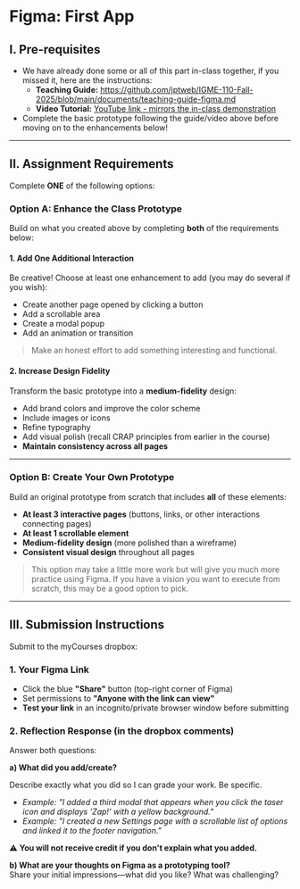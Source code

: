 # Figma: First App

## I. Pre-requisites
- We have already done some or all of this part in-class together, if you missed it, here are the instructions:
  - **Teaching Guide:** https://github.com/jptweb/IGME-110-Fall-2025/blob/main/documents/teaching-guide-figma.md
  - **Video Tutorial:** [YouTube link - mirrors the in-class demonstration](https://www.youtube.com/watch?v=v1UKB-0EUhQ)
- Complete the basic prototype following the guide/video above before moving on to the enhancements below!

---

## II. Assignment Requirements

Complete **ONE** of the following options:

### Option A: Enhance the Class Prototype

Build on what you created above by completing **both** of the requirements below:

#### 1. Add One Additional Interaction
Be creative! Choose at least one enhancement to add (you may do several if you wish):
- Create another page opened by clicking a button
- Add a scrollable area
- Create a modal popup
- Add an animation or transition

> Make an honest effort to add something interesting and functional.

#### 2. Increase Design Fidelity
Transform the basic prototype into a **medium-fidelity** design:
- Add brand colors and improve the color scheme
- Include images or icons
- Refine typography
- Add visual polish (recall CRAP principles from earlier in the course)
- **Maintain consistency across all pages**

---

### Option B: Create Your Own Prototype

Build an original prototype from scratch that includes **all** of these elements:
- **At least 3 interactive pages** (buttons, links, or other interactions connecting pages)
- **At least 1 scrollable element**
- **Medium-fidelity design** (more polished than a wireframe)
- **Consistent visual design** throughout all pages

> This option may take a little more work but will give you much more practice using Figma. If you have a vision you want to execute from scratch, this may be a good option to pick.

---

## III. Submission Instructions

Submit to the myCourses dropbox:

### 1. Your Figma Link
- Click the blue **"Share"** button (top-right corner of Figma)
- Set permissions to **"Anyone with the link can view"**
- **Test your link** in an incognito/private browser window before submitting

### 2. Reflection Response (in the dropbox comments)

Answer both questions:

**a) What did you add/create?** 

Describe exactly what you did so I can grade your work. Be specific.
- *Example: "I added a third modal that appears when you click the taser icon and displays 'Zap!' with a yellow background."*
- *Example: "I created a new Settings page with a scrollable list of options and linked it to the footer navigation."*

⚠️ **You will not receive credit if you don't explain what you added.**

**b) What are your thoughts on Figma as a prototyping tool?**  
Share your initial impressions—what did you like? What was challenging?
